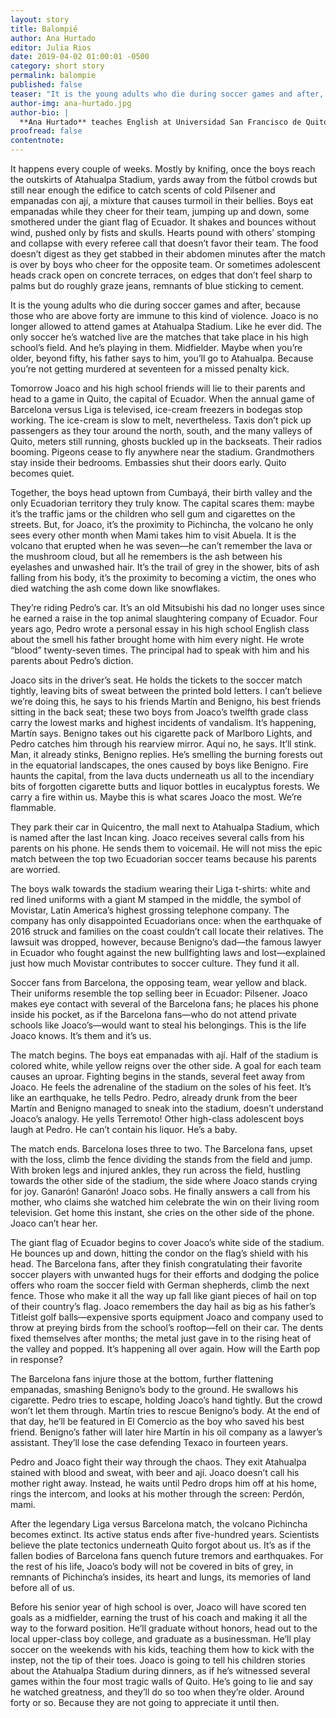 ```yaml
---
layout: story
title: Balompié
author: Ana Hurtado
editor: Julia Rios
date: 2019-04-02 01:00:01 -0500
category: short story
permalink: balompie
published: false
teaser: "It is the young adults who die during soccer games and after, because those who are above forty are immune to this kind of violence."
author-img: ana-hurtado.jpg
author-bio: |
  **Ana Hurtado** teaches English at Universidad San Francisco de Quito. She's been published by _Strange Horizons_, _Uncanny Magazine_, and others. Ana earned her MFA at Iowa State University in 2017. Her goal is to decolonize it all via her bilingual writing and exploration of Ecuadorian realismo mágico.
proofread: false
contentnote:
---
```


It happens every couple of weeks. Mostly by knifing, once the boys reach the outskirts of Atahualpa Stadium, yards away from the fútbol crowds but still near enough the edifice to catch scents of cold Pilsener and empanadas con ají, a mixture that causes turmoil in their bellies. Boys eat empanadas while they cheer for their team, jumping up and down, some smothered under the giant flag of Ecuador. It shakes and bounces without wind, pushed only by fists and skulls. Hearts pound with others’ stomping and collapse with every referee call that doesn’t favor their team. The food doesn’t digest as they get stabbed in their abdomen minutes after the match is over by boys who cheer for the opposite team. Or sometimes adolescent heads crack open on concrete terraces, on edges that don’t feel sharp to palms but do roughly graze jeans, remnants of blue sticking to cement.

It is the young adults who die during soccer games and after, because those who are above forty are immune to this kind of violence. Joaco is no longer allowed to attend games at Atahualpa Stadium. Like he ever did. The only soccer he’s watched live are the matches that take place in his high school’s field. And he’s playing in them. Midfielder. Maybe when you’re older, beyond fifty, his father says to him, you’ll go to Atahualpa. Because you’re not getting murdered at seventeen for a missed penalty kick.

Tomorrow Joaco and his high school friends will lie to their parents and head to a game in Quito, the capital of Ecuador. When the annual game of Barcelona versus Liga is televised, ice-cream freezers in bodegas stop working. The ice-cream is slow to melt, nevertheless. Taxis don’t pick up passengers as they tour around the north, south, and the many valleys of Quito, meters still running, ghosts buckled up in the backseats. Their radios booming. Pigeons cease to fly anywhere near the stadium. Grandmothers stay inside their bedrooms. Embassies shut their doors early. Quito becomes quiet.

Together, the boys head uptown from Cumbayá, their birth valley and the only Ecuadorian territory they truly know. The capital scares them: maybe it’s the traffic jams or the children who sell gum and cigarettes on the streets. But, for Joaco, it’s the proximity to Pichincha, the volcano he only sees every other month when Mami takes him to visit Abuela. It is the volcano that erupted when he was seven—he can’t remember the lava or the mushroom cloud, but all he remembers is the ash between his eyelashes and unwashed hair. It’s the trail of grey in the shower, bits of ash falling from his body, it’s the proximity to becoming a victim, the ones who died watching the ash come down like snowflakes.

They’re riding Pedro’s car. It’s an old Mitsubishi his dad no longer uses since he earned a raise in the top animal slaughtering company of Ecuador. Four years ago, Pedro wrote a personal essay in his high school English class about the smell his father brought home with him every night. He wrote “blood” twenty-seven times. The principal had to speak with him and his parents about Pedro’s diction.

Joaco sits in the driver’s seat. He holds the tickets to the soccer match tightly, leaving bits of sweat between the printed bold letters. I can’t believe we’re doing this, he says to his friends Martín and Benigno, his best friends sitting in the back seat; these two boys from Joaco’s twelfth grade class carry the lowest marks and highest incidents of vandalism. It’s happening, Martín says. Benigno takes out his cigarette pack of Marlboro Lights, and Pedro catches him through his rearview mirror. Aquí no, he says. It’ll stink. Man, it already stinks, Benigno replies. He’s smelling the burning forests out in the equatorial landscapes, the ones caused by boys like Benigno. Fire haunts the capital, from the lava ducts underneath us all to the incendiary bits of forgotten cigarette butts and liquor bottles in eucalyptus forests. We carry a fire within us. Maybe this is what scares Joaco the most. We’re flammable.

They park their car in Quicentro, the mall next to Atahualpa Stadium, which is named after the last Incan king. Joaco receives several calls from his parents on his phone. He sends them to voicemail. He will not miss the epic match between the top two Ecuadorian soccer teams because his parents are worried.

The boys walk towards the stadium wearing their Liga t-shirts: white and red lined uniforms with a giant M stamped in the middle, the symbol of Movistar, Latin America’s highest grossing telephone company. The company has only disappointed Ecuadorians once: when the earthquake of 2016 struck and families on the coast couldn’t call locate their relatives. The lawsuit was dropped, however, because Benigno’s dad—the famous lawyer in Ecuador who fought against the new bullfighting laws and lost—explained just how much Movistar contributes to soccer culture. They fund it all.

Soccer fans from Barcelona, the opposing team, wear yellow and black. Their uniforms resemble the top selling beer in Ecuador: Pilsener. Joaco makes eye contact with several of the Barcelona fans; he places his phone inside his pocket, as if the Barcelona fans—who do not attend private schools like Joaco’s—would want to steal his belongings. This is the life Joaco knows. It’s them and it’s us.

The match begins. The boys eat empanadas with ají. Half of the stadium is colored white, while yellow reigns over the other side. A goal for each team causes an uproar. Fighting begins in the stands, several feet away from Joaco. He feels the adrenaline of the stadium on the soles of his feet. It’s like an earthquake, he tells Pedro. Pedro, already drunk from the beer Martín and Benigno managed to sneak into the stadium, doesn’t understand Joaco’s analogy. He yells Terremoto! Other high-class adolescent boys laugh at Pedro. He can’t contain his liquor. He’s a baby.

The match ends. Barcelona loses three to two. The Barcelona fans, upset with the loss, climb the fence dividing the stands from the field and jump. With broken legs and injured ankles, they run across the field, hustling towards the other side of the stadium, the side where Joaco stands crying for joy. Ganarón! Ganarón! Joaco sobs. He finally answers a call from his mother, who claims she watched him celebrate the win on their living room television. Get home this instant, she cries on the other side of the phone. Joaco can’t hear her.

The giant flag of Ecuador begins to cover Joaco’s white side of the stadium. He bounces up and down, hitting the condor on the flag’s shield with his head. The Barcelona fans, after they finish congratulating their favorite soccer players with unwanted hugs for their efforts and dodging the police offers who roam the soccer field with German shepherds, climb the next fence. Those who make it all the way up fall like giant pieces of hail on top of their country’s flag. Joaco remembers the day hail as big as his father’s Titleist golf balls—expensive sports equipment Joaco and company used to throw at preying birds from the school’s rooftop—fell on their car. The dents fixed themselves after months; the metal just gave in to the rising heat of the valley and popped. It’s happening all over again. How will the Earth pop in response?

The Barcelona fans injure those at the bottom, further flattening empanadas, smashing Benigno’s body to the ground. He swallows his cigarette. Pedro tries to escape, holding Joaco’s hand tightly. But the crowd won’t let them through. Martín tries to rescue Benigno’s body. At the end of that day, he’ll be featured in El Comercio as the boy who saved his best friend. Benigno’s father will later hire Martín in his oil company as a lawyer’s assistant. They’ll lose the case defending Texaco in fourteen years.

Pedro and Joaco fight their way through the chaos. They exit Atahualpa stained with blood and sweat, with beer and ají. Joaco doesn’t call his mother right away. Instead, he waits until Pedro drops him off at his home, rings the intercom, and looks at his mother through the screen: Perdón, mami.

After the legendary Liga versus Barcelona match, the volcano Pichincha becomes extinct. Its active status ends after five-hundred years. Scientists believe the plate tectonics underneath Quito forgot about us. It’s as if the fallen bodies of Barcelona fans quench future tremors and earthquakes. For the rest of his life, Joaco’s body will not be covered in bits of grey, in remnants of Pichincha’s insides, its heart and lungs, its memories of land before all of us.

Before his senior year of high school is over, Joaco will have scored ten goals as a midfielder, earning the trust of his coach and making it all the way to the forward position. He’ll graduate without honors, head out to the local upper-class boy college, and graduate as a businessman. He’ll play soccer on the weekends with his kids, teaching them how to kick with the instep, not the tip of their toes. Joaco is going to tell his children stories about the Atahualpa Stadium during dinners, as if he’s witnessed several games within the four most tragic walls of Quito. He’s going to lie and say he watched greatness, and they’ll do so too when they’re older. Around forty or so. Because they are not going to appreciate it until then.
